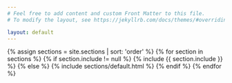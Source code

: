 ```yaml
---
# Feel free to add content and custom Front Matter to this file.
# To modify the layout, see https://jekyllrb.com/docs/themes/#overriding-theme-defaults

layout: default
---
```


{% assign sections = site.sections | sort: 'order' %}
{% for section in sections %}
  {% if section.include != null %}
    {% include {{ section.include }} %}
  {% else %}
    {% include sections/default.html %}
  {% endif %}
{% endfor %}
